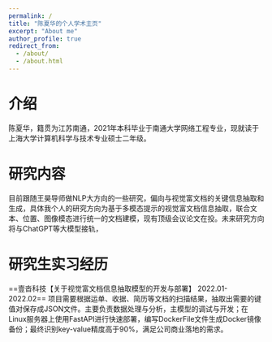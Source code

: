 ```yaml
---
permalink: /
title: "陈夏华的个人学术主页"
excerpt: "About me"
author_profile: true
redirect_from: 
  - /about/
  - /about.html
---
```




介绍
======
陈夏华，籍贯为江苏南通，2021年本科毕业于南通大学网络工程专业，现就读于上海大学计算机科学与技术专业硕士二年级。

研究内容
======
目前跟随王昊导师做NLP大方向的一些研究，偏向与视觉富文档的关键信息抽取和生成，具体我个人的研究方向为基于多模态提示的视觉富文档信息抽取，联合文本、位置、图像模态进行统一的文档建模，现有顶级会议论文在投。未来研究方向将与ChatGPT等大模型接轨，

研究生实习经历
======
==壹沓科技【关于视觉富文档信息抽取模型的开发与部署】							 2022.01-2022.02==
项目需要根据运单、收据、简历等文档的扫描结果，抽取出需要的键值对保存成JSON文件。主要负责数据处理与分析，主模型的调试与开发；在Linux服务器上使用FastAPI进行快速部署，编写DockerFile文件生成Docker镜像备份；最终识别key-value精度高于90%，满足公司商业落地的需求。




